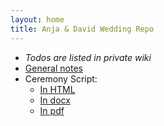 ```yaml
---
layout: home
title: Anja & David Wedding Repo
---
```


* *Todos are listed in private wiki*
* [General notes](notes.md)
* Ceremony Script:
	* [In HTML](Ceremony_Script.md)
	* [In docx](pandoc-out/Ceremony_Script.docx)
	* [In pdf](pandoc-out/Ceremony_Script.pdf)



